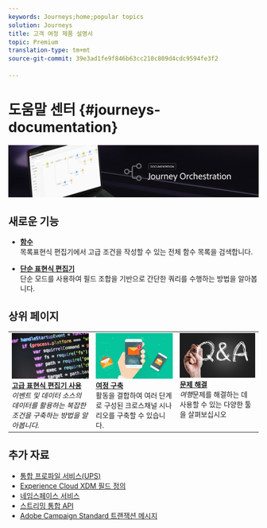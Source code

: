 ```yaml
---
keywords: Journeys;home;popular topics
solution: Journeys
title: 고객 여정 제품 설명서
topic: Premium
translation-type: tm+mt
source-git-commit: 39e3ad1fe9f846b63cc210c809d4cdc9594fe3f2

---
```



# 도움말 센터 {#journeys-documentation}

![](using/assets/do-not-localize/bannerjourney.png)

## 새로운 기능

* **[함수](using/expression/functions.md)**<br/>목록표현식 편집기에서 고급 조건을 작성할 수 있는 전체 함수 목록을 검색합니다.

* **[단순 표현식 편집기](using/building-journeys/about-orchestration-activities.md)**<br/>단순 모드를 사용하여 필드 조합을 기반으로 간단한 쿼리를 수행하는 방법을 알아봅니다.

## 상위 페이지

<table>
<tr>
  <td valign="top">
    <a href="using/expression/expressionadvanced.md">
      <img alt="조건" src="using/assets/do-not-localize/dev.png"/>
    </a>
    <div>
    <a href="using/expression/expressionadvanced.md"><strong>고급 표현식 편집기 사용</strong></a>
    </div>
    <em>이벤트 및 데이터 소스의 데이터를 활용하는 복잡한 조건을 구축하는 방법을 알아봅니다. </em>
    <br>
  </td>
  <td valign="top">
    <a href="using/building-journeys/journey.md">
      <img alt="build" src="using/assets/do-not-localize/design.png"/>
    </a>
    <div>
    <a href="using/building-journeys/journey.md"><strong>여정 구축</strong></a>
    </div>
    <em></em>활동을 결합하여 여러 단계로 구성된 크로스채널 시나리오를 구축할 수 있습니다.
    <br>
  </td>
  <td valign="top">
        <a href="using/about/troubleshooting.md">
       <img alt="개발자" src="using/assets/do-not-localize/FAQ.png" />
       </a>
    <div>
    <a href="using/about/troubleshooting.md"><strong>문제 해결</strong></a>
    </div>
     <em>여행</em>문제를 해결하는 데 사용할 수 있는 다양한 툴을 살펴보십시오 <br>
  </td>
</tr>
</table>

## 추가 자료

* [통합 프로파일 서비스(UPS)](https://www.adobe.io/apis/cloudplatform/dataservices/profile-identity-segmentation/profile-identity-segmentation-services.html#!api-specification/markdown/narrative/technical_overview/unified_profile_architectural_overview/unified_profile_architectural_overview.md)
* [Experience Cloud XDM 필드 정의](https://www.adobe.io/apis/cloudplatform/dataservices/xdm.html)
* [네임스페이스 서비스](https://www.adobe.io/apis/cloudplatform/dataservices/profile-identity-segmentation/profile-identity-segmentation-services.html#!api-specification/markdown/narrative/technical_overview/identity_namespace_overview/identity_namespace_overview.md)
* [스트리밍 통합 API](https://www.adobe.io/apis/cloudplatform/dataservices/data-ingestion/data-ingestion-services.html#!api-specification/markdown/narrative/technical_overview/streaming_ingest/getting_started_with_platform_streaming_ingestion.md)
* [Adobe Campaign Standard 트랜잭션 메시지](https://docs.adobe.com/content/help/en/campaign-standard/using/communication-channels/transactional-messaging/about-transactional-messaging.html)
